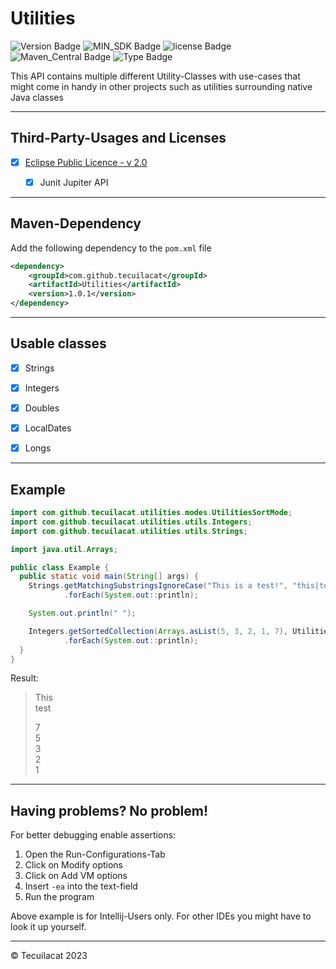 # Utilities


![Version Badge](https://img.shields.io/badge/version-alpha-blue)
![MIN_SDK Badge](https://img.shields.io/badge/MIN_SDK-Java_17-red)
![license Badge](https://img.shields.io/badge/License-MIT-gree)
![Maven_Central Badge](https://img.shields.io/badge/maven_central-pending-brown)
![Type Badge](https://img.shields.io/badge/Software_Typ-utilities-green)

This API contains multiple different Utility-Classes with use-cases that might come in handy in other projects such as utilities surrounding native Java classes

---

## Third-Party-Usages and Licenses
- [X] [Eclipse Public Licence - v 2.0](https://github.com/junit-team/junit5/blob/main/LICENSE.md)
  - [X] Junit Jupiter API


--- 
## Maven-Dependency
Add the following dependency to the `pom.xml` file
```xml
<dependency>
    <groupId>com.github.tecuilacat</groupId>
    <artifactId>Utilities</artifactId>
    <version>1.0.1</version>
</dependency>
```

---
## Usable classes
- [X] Strings
- [X] Integers
- [X] Doubles
- [X] LocalDates
- [X] Longs


---

## Example

```java
import com.github.tecuilacat.utilities.modes.UtilitiesSortMode;
import com.github.tecuilacat.utilities.utils.Integers;
import com.github.tecuilacat.utilities.utils.Strings;

import java.util.Arrays;

public class Example {
  public static void main(String[] args) {
    Strings.getMatchingSubstringsIgnoreCase("This is a test!", "this|test")
            .forEach(System.out::println);

    System.out.println(" ");

    Integers.getSortedCollection(Arrays.asList(5, 3, 2, 1, 7), UtilitiesSortMode.DESCENDING)
            .forEach(System.out::println);
  }
}
```

Result:
> This  
> test  
>  
> 7  
> 5  
> 3  
> 2  
> 1

---

## Having problems? No problem!
For better debugging enable assertions:
1. Open the Run-Configurations-Tab
2. Click on Modify options
3. Click on Add VM options
4. Insert `-ea` into the text-field
5. Run the program

Above example is for Intellij-Users only. For other IDEs you might have to look it up yourself.

---
&copy; Tecuilacat 2023